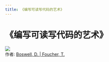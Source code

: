 ```yaml
---
title: 《编写可读写代码的艺术》
---
```

# 《编写可读写代码的艺术》
![](https://img3.doubanio.com/view/subject/l/public/s10328621.jpg)  
作者: [Boswell, D. | Foucher, T.]()